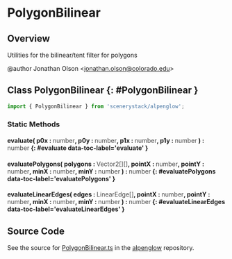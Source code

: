 # PolygonBilinear

## Overview

Utilities for the bilinear/tent filter for polygons

@author Jonathan Olson &lt;jonathan.olson@colorado.edu&gt;

## Class PolygonBilinear {: #PolygonBilinear }


```js
import { PolygonBilinear } from 'scenerystack/alpenglow';
```
### Static Methods

#### evaluate( p0x : <span style="font-weight: 400; opacity: 80%;">number</span>, p0y : <span style="font-weight: 400; opacity: 80%;">number</span>, p1x : <span style="font-weight: 400; opacity: 80%;">number</span>, p1y : <span style="font-weight: 400; opacity: 80%;">number</span> ) : <span style="font-weight: 400; opacity: 80%;">number</span> {: #evaluate data-toc-label='evaluate' }

#### evaluatePolygons( polygons : <span style="font-weight: 400; opacity: 80%;">Vector2[][]</span>, pointX : <span style="font-weight: 400; opacity: 80%;">number</span>, pointY : <span style="font-weight: 400; opacity: 80%;">number</span>, minX : <span style="font-weight: 400; opacity: 80%;">number</span>, minY : <span style="font-weight: 400; opacity: 80%;">number</span> ) : <span style="font-weight: 400; opacity: 80%;">number</span> {: #evaluatePolygons data-toc-label='evaluatePolygons' }

#### evaluateLinearEdges( edges : <span style="font-weight: 400; opacity: 80%;">LinearEdge[]</span>, pointX : <span style="font-weight: 400; opacity: 80%;">number</span>, pointY : <span style="font-weight: 400; opacity: 80%;">number</span>, minX : <span style="font-weight: 400; opacity: 80%;">number</span>, minY : <span style="font-weight: 400; opacity: 80%;">number</span> ) : <span style="font-weight: 400; opacity: 80%;">number</span> {: #evaluateLinearEdges data-toc-label='evaluateLinearEdges' }



## Source Code

See the source for [PolygonBilinear.ts](https://github.com/phetsims/alpenglow/blob/main/js/raster/PolygonBilinear.ts) in the [alpenglow](https://github.com/phetsims/alpenglow) repository.
